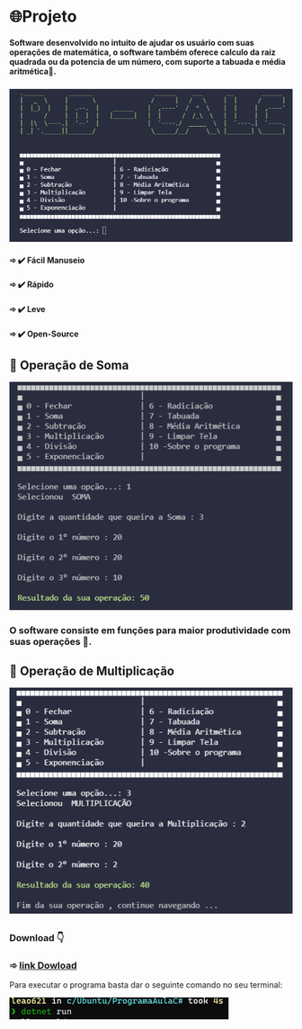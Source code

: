 # 🌐Projeto 


#### Software desenvolvido no intuito de ajudar os usuário com suas operações de matemática, o software também oferece calculo da raiz quadrada ou da potencia de um número, com suporte a tabuada e média aritmética🧮. 
###
[![Demonstração](/ex1.png)]()

#### ➾ ✔️ Fácil Manuseio
#### ➾ ✔️ Rápido
#### ➾ ✔️ Leve 
#### ➾ ✔️ Open-Source
##
## 📌 Operação de Soma

[![Demonstração](/exe2.png)]()

### O software consiste em funções para maior produtividade com suas operações 📝.


## 📌 Operação de Multiplicação

[![Demonstração](/ex3.png)]()

## 

### Download 👇

### ➾ [link Dowload](https://github.com/RD-Ricardo/Projeto/archive/refs/heads/main.zip)

Para executar o programa basta dar o seguinte comando no seu terminal:

[![Demonstração](/in.png)]()